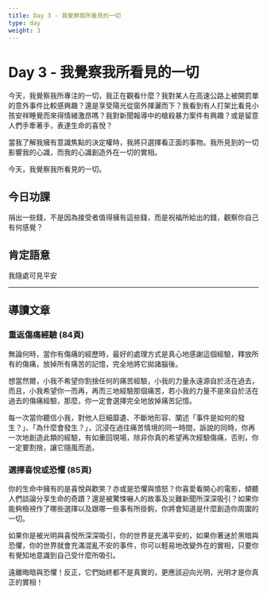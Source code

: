 ```yaml
---
title: Day 3 - 我覺察我所看見的一切
type: day
weight: 3
---
```


# Day 3 - 我覺察我所看見的一切

今天，我覺察我所專注的一切，我正在觀看什麼？我對某人在高速公路上被開罰單的意外事件比較感興趣？還是享受陽光從窗外揮灑而下？我看到有人打架比看見小孩安祥睡覺而來得情緒激昂嗎？我對新聞報導中的槍殺暴力案件有興趣？或是留意人們手牽著手，表達生命的喜悅？

當我了解我擁有意識焦點的決定權時，我將只選擇看正面的事物。我所見到的一切影響我的心識，而我的心識創造外在一切的實相。

今天，我覺察我所看見的一切。

## 今日功課

捐出一些錢，不是因為接受者值得擁有這些錢，而是祝福所給出的錢，觀察你自己有何感覺？

## 肯定語意

我隨處可見平安

---

## 導讀文章

### 重返傷痛經驗 (84頁)

無論何時，當你有傷痛的經歷時，最好的處理方式是真心地感謝這個經驗，釋放所有的傷痛，放掉所有痛苦的記憶，完全地將它拋諸腦後。

想當然爾，小我不希望你割捨任何的痛苦經驗，小我的力量永遠源自於活在過去，而且，小我希望你一而再，再而三地經驗那個痛苦，若小我的力量不是來自於活在過去的傷痛經驗，那麼，你一定會選擇完全地放掉痛苦記憶。

每一次當你聽信小我，對他人巨細靡遺、不斷地形容、闡述「事件是如何的發生？」、「為什麼會發生？」，沉浸在過往痛苦情境的同一時間，訴說的同時，你再一次地創造此類的經驗，有如重回現場，除非你真的希望再次經驗傷痛，否則，你一定要割捨，讓它隨風而逝。

### 選擇喜悅或恐懼 (85頁)

你的生命中擁有的是喜悅與歡笑？亦或是恐懼與憤怒？你喜愛看開心的電影，傾聽人們談論分享生命的奇蹟？還是被驚悚嚇人的故事及災難新聞所深深吸引？如果你能夠檢視作了哪些選擇以及跟哪一些事有所掛鉤，你將會知道是什麼創造你周圍的一切。

如果你是被光明與喜悅所深深吸引，你的世界是充滿平安的，如果你著迷於黑暗與恐懼，你的世界就會充滿混亂不安的事件，你可以輕易地改變外在的實相，只要你有覺知地意識到自己受什麼所吸引。

遠離晦暗與恐懼！反正，它們始終都不是真實的，更應該迎向光明，光明才是你真正的實相！
